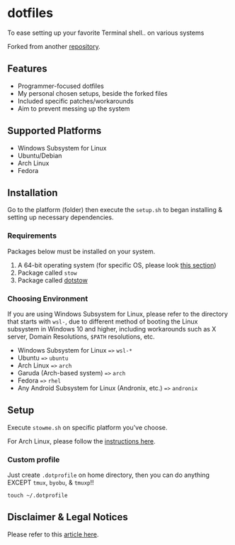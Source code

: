 # dotfiles

To ease setting up your favorite Terminal shell.. on various systems

Forked from another [repository](https://github.com/sreerajkksd/dotfiles).

## Features

- Programmer-focused dotfiles
- My personal chosen setups, beside the forked files
- Included specific patches/workarounds
- Aim to prevent messing up the system

## Supported Platforms

- Windows Subsystem for Linux
- Ubuntu/Debian
- Arch Linux
- Fedora

## Installation

Go to the platform (folder) then execute the `setup.sh` to began installing & setting up necessary dependencies.

### Requirements

Packages below must be installed on your system.

1. A 64-bit operating system (for specific OS, please look [this section](#choosing-environment))
2. Package called `stow`
3. Package called [dotstow](https://github.com/jcchikikomori/dotstow)

### Choosing Environment

If you are using Windows Subsystem for Linux, please refer to the directory that starts with `wsl-`, due to different method of booting the Linux subsystem in Windows 10 and higher, including workarounds such as X server, Domain Resolutions, `$PATH` resolutions, etc.

- Windows Subsystem for Linux `=>` `wsl-*`
- Ubuntu `=>` `ubuntu`
- Arch Linux `=>` `arch`
- Garuda (Arch-based system) `=>` `arch`
- Fedora `=>` `rhel`
- Any Android Subsystem for Linux (Andronix, etc.) `=>` `andronix`

## Setup

Execute `stowme.sh` on specific platform you've choose.

For Arch Linux, please follow the [instructions here](arch/README.MD).

### Custom profile

Just create `.dotprofile` on home directory,
then you can do anything EXCEPT `tmux`, `byobu`, & `tmuxp`!!

```shell
touch ~/.dotprofile
```

## Disclaimer & Legal Notices

Please refer to this [article here](DISCLAIMER.md).
